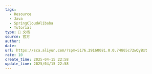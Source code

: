 ```yaml
---
tags:
  - Resource
  - Java
  - SpringCloudAlibaba
  - Tutorial
type: 📃 文档
source: 官方
author: 
date: 
url: https://sca.aliyun.com/?spm=5176.29160081.0.0.74805c72wQyBxt
rate: 10
create_time: 2025-04-15 22:58
update_time: 2025/04/15 22:58
---
```

